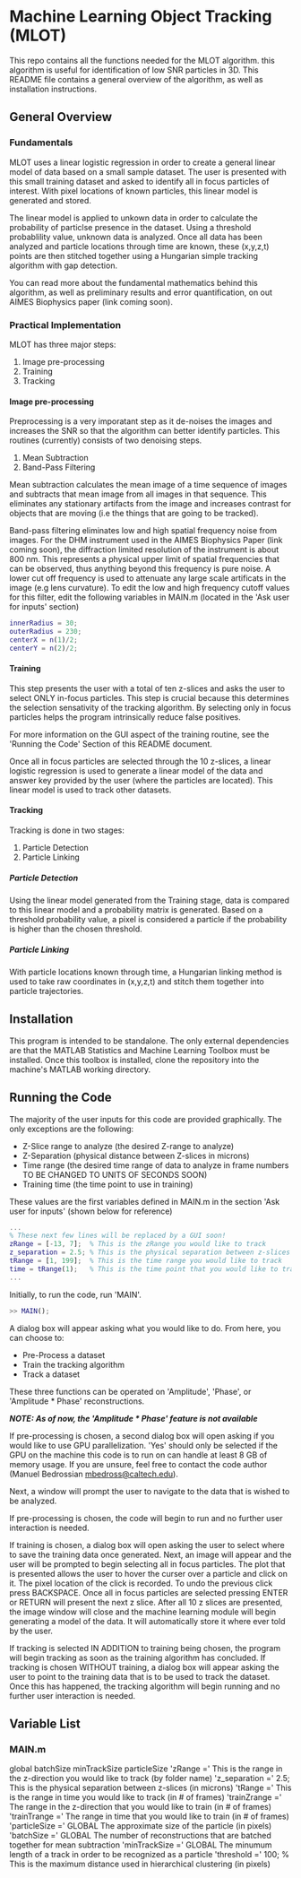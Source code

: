 # Machine Learning Object Tracking (MLOT)

This repo contains all the functions needed for the MLOT algorithm. this algorithm is useful for identification of low SNR particles in 3D. This README file contains a general overview of the algorithm, as well as installation instructions.

## General Overview

### Fundamentals

MLOT uses a linear logistic regression in order to create a general linear model of data based on a small sample dataset. The user is presented with this small training dataset and asked to identify all in focus particles of interest. With pixel locations of known particles, this linear model is generated and stored.

The linear model is applied to unkown data in order to calculate the probability of particlse presence in the dataset. Using a threshold probablility value, unknown data is analyzed. Once all data has been analyzed and particle locations through time are known, these (x,y,z,t) points are then stitched together using a Hungarian simple tracking algorithm with gap detection.

You can read more about the fundamental mathematics behind this algorithm, as well as preliminary results and error quantification, on out AIMES Biophysics paper (link coming soon).

### Practical Implementation

MLOT has three major steps:

1. Image pre-processing
2. Training
3. Tracking

#### Image pre-processing

Preprocessing is a very imporatant step as it de-noises the images and increases the SNR so that the algorithm can better identify particles. This routines (currently) consists of two denoising steps.

1. Mean Subtraction
2. Band-Pass Filtering

Mean subtraction calculates the mean image of a time sequence of images and subtracts that mean image from all images in that sequence. This eliminates any stationary artifacts from the image and increases contrast for objects that are moving (i.e the things that are going to be tracked).

Band-pass filtering eliminates low and high spatial frequency noise from images. For the DHM instrument used in the AIMES Biophysics Paper (link coming soon), the diffraction limited resolution of the instrument is about 800 nm. This represents a physical upper limit of spatial frequencies that can be observed, thus anything beyond this frequency is pure noise. A lower cut off frequency is used to attenuate any large scale artificats in the image (e.g lens curvature). To edit the low and high frequency cutoff values for this filter, edit the following variables in MAIN.m (located in the 'Ask user for inputs' section)

```matlab
innerRadius = 30;
outerRadius = 230;
centerX = n(1)/2;
centerY = n(2)/2;
```

#### Training

This step presents the user with a total of ten z-slices and asks the user to select ONLY in-focus particles. This step is crucial because this determines the selection sensativity of the tracking algorithm. By selecting only in focus particles helps the program intrinsically reduce false positives.

For more information on the GUI aspect of the training routine, see the 'Running the Code' Section of this README document.

Once all in focus particles are selected through the 10 z-slices, a linear logistic regression is used to generate a linear model of the data and answer key provided by the user (where the particles are located). This linear model is used to track other datasets.

#### Tracking

Tracking is done in two stages:
1. Particle Detection
2. Particle Linking

##### Particle Detection

Using the linear model generated from the Training stage, data is compared to this linear model and a probability matrix is generated. Based on a threshold probability value, a pixel is considered a particle if the probability is higher than the chosen threshold.

##### Particle Linking

With particle locations known through time, a Hungarian linking method is used to take raw coordinates in (x,y,z,t) and stitch them together into particle trajectories.

## Installation

This program is intended to be standalone. The only external dependencies are that the MATLAB Statistics and Machine Learning Toolbox must be installed. Once this toolbox is installed, clone the repository into the machine's MATLAB working directory.

## Running the Code

The majority of the user inputs for this code are provided graphically. The only exceptions are the following:

- Z-Slice range to analyze (the desired Z-range to analyze)
- Z-Separation (physical distance between Z-slices in microns)
- Time range (the desired time range of data to analyze in frame numbers TO BE CHANGED TO UNITS OF SECONDS SOON)
- Training time (the time point to use in training)

These values are the first variables defined in MAIN.m in the section 'Ask user for inputs' (shown below for reference)

```matlab
...
% These next few lines will be replaced by a GUI soon!
zRange = [-13, 7];  % This is the zRange you would like to track
z_separation = 2.5; % This is the physical separation between z-slices (in microns)
tRange = [1, 199];  % This is the time range you would like to track
time = tRange(1);   % This is the time point that you would like to train
...
```

Initially, to run the code, run 'MAIN'.

```matlab
>> MAIN();
```

A dialog box will appear asking what you would like to do. From here, you can choose to:

* Pre-Process a dataset
* Train the tracking algorithm
* Track a dataset

These three functions can be operated on 'Amplitude', 'Phase', or 'Amplitude * Phase' reconstructions.

***NOTE: As of now, the 'Amplitude * Phase' feature is not available***

If pre-processing is chosen, a second dialog box will open asking if you would like to use GPU parallelization. 'Yes' should only be selected if the GPU on the machine this code is to run on can handle at least 8 GB of memory usage. If you are unsure, feel free to contact the code author (Manuel Bedrossian mbedross@caltech.edu).

Next, a window will prompt the user to navigate to the data that is wished to be analyzed.

If pre-processing is chosen, the code will begin to run and no further user interaction is needed.

If training is chosen, a dialog box will open asking the user to select where to save the training data once generated. Next, an image will appear and the user will be prompted to begin selecting all in focus particles. The plot that is presented allows the user to hover the curser over a particle and click on it. The pixel location of the click is recorded. To undo the previous click press BACKSPACE. Once all in focus particles are selected pressing ENTER or RETURN will present the next z slice. After all 10 z slices are presented, the image window will close and the machine learning module will begin generating a model of the data. It will automatically store it where ever told by the user.

If tracking is selected IN ADDITION to training being chosen, the program will begin tracking as soon as the training algorithm has concluded. If tracking is chosen WITHOUT training, a dialog box will appear asking the user to point to the training data that is to be used to track the dataset. Once this has happened, the tracking algorithm will begin running and no further user interaction is needed.

## Variable List

### MAIN.m

global batchSize minTrackSize particleSize
'zRange =' This is the range in the z-direction you would like to track (by folder name)
'z_separation =' 2.5; This is the physical separation between z-slices (in microns)
'tRange =' This is the range in time you would like to track (in # of frames)
'trainZrange =' The range in the z-direction that you would like to train (in # of frames)
'trainTrange =' The range in time that you would like to train (in # of frames)
'particleSize =' GLOBAL The approximate size of the particle (in pixels)
'batchSize =' GLOBAL The number of reconstructions that are batched together for mean subtraction
'minTrackSize =' GLOBAL The minumum length of a track in order to be recognized as a particle 
'threshold =' 100; % This is the maximum distance used in hierarchical clustering (in pixels)
